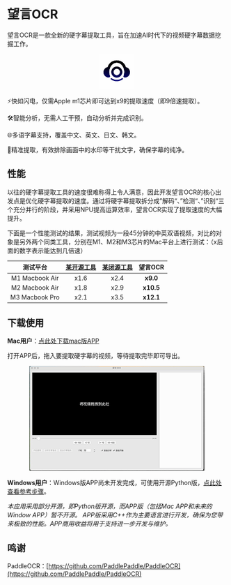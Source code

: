<!-- 简体中文 | [English](README.en.md) -->


# 望言OCR

望言OCR是一款全新的硬字幕提取工具，旨在加速AI时代下的视频硬字幕数据挖掘工作。

<div align="center">
  <img src="docs/AppIcon_128pt.png" style="max-height: 80px;max-width: 80px;">
</div>

⚡️快如闪电，仅需Apple m1芯片即可达到x9的提取速度（即9倍速提取）。

🛠️智能分析，无需人工干预，自动分析并完成识别。

🌐多语字幕支持，覆盖中文、英文、日文、韩文。

🎯精准提取，有效排除画面中的水印等干扰文字，确保字幕的纯净。


## 性能
以往的硬字幕提取工具的速度很难称得上令人满意，因此开发望言OCR的核心出发点是优化硬字幕提取的速度。通过将硬字幕提取拆分成”解码“、”检测“、”识别“三个充分并行的阶段，并采用NPU提高运算效率，望言OCR实现了提取速度的大幅提升。

下面是一个性能测试的结果，测试视频为一段45分钟的中英双语视频，对比的对象是另外两个同类工具，分别在M1、M2和M3芯片的Mac平台上进行测试：（x后面的数字表示能达到几倍速）

| 测试平台 | [某开源工具](https://github.com/YaoFANGUK/video-subtitle-extractor) | [某闭源工具](https://apps.apple.com/cn/app/%E9%9B%A8%E4%BC%9E%E8%A7%86%E9%A2%91%E5%AD%97%E5%B9%95%E6%8F%90%E5%8F%96-%E9%9F%B3%E9%A2%91-%E5%BD%95%E9%9F%B3-%E8%A7%86%E9%A2%91%E8%BD%AC%E6%96%87%E5%AD%97%E7%A1%AC%E5%AD%97%E5%B9%95%E6%8F%90%E5%8F%96/id1639976304?mt=12) | **望言OCR** |
| :------: | :------: | :------:  | :------: |
| M1 Macbook Air | x1.6 | x2.4  | **x9.0** |
| M2 Macbook Air | x1.8 | x2.9  | **x10.5** |
| M3 Macbook Pro | x2.1 | x3.5  | **x12.1** |

## 下载使用

**Mac用户**：[点此处下载mac版APP](https://github.com/nhjydywd/SubtitleOCR/releases/tag/v1.1#:~:text=subocr_macos_v1.1.zip)

打开APP后，拖入要提取硬字幕的视频，等待提取完毕即可导出。
<div style="text-align: center;">
  <img src="docs/mac_demo.gif" style="max-height: 300px;">
</div>

**Windows用户**：Windows版APP尚未开发完成，可使用开源Python版，[点此处查看参考步骤](README.python.md)。

*本应用采用部分开源，即Python版开源，而APP版（包括Mac APP和未来的Window APP）暂不开源。*
*APP版采用C++作为主要语言进行开发，确保为您带来极致的性能。APP商用收益将用于支持进一步开发与维护。*









## 鸣谢
PaddleOCR：[https://github.com/PaddlePaddle/PaddleOCR](https://github.com/PaddlePaddle/PaddleOCR)
